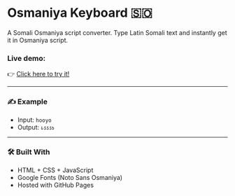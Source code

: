 # Osmaniya Keyboard 🇸🇴

A Somali Osmaniya script converter. Type Latin Somali text and instantly get it in Osmaniya script.

### Live demo:
👉 [Click here to try it!](https://yourusername.github.io/osmaniya-keyboard/)

---

### ✍️ Example
- Input: `hooyo`
- Output: `𐒗𐒡𐒖𐒡𐒑`

---

### 🛠 Built With
- HTML + CSS + JavaScript
- Google Fonts (Noto Sans Osmaniya)
- Hosted with GitHub Pages
